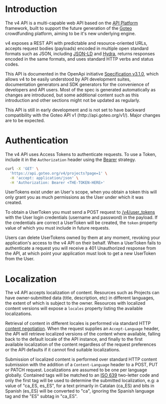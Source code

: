 # Introduction

The v4 API is a multi-capable web API based on the [API Platform](https://api-platform.com/) framework, built to support the future generation of the [Goteo](https://goteo.org) crowdfunding platform, aiming to be it's new underlying engine.

v4 exposes a REST API with predictable and resource-oriented URLs, accepts request bodies (payloads) encoded in multiple open standard formats such as JSON, including [JSON-LD](https://json-ld.org/) and [Hydra](https://www.hydra-cg.com/), returns responses encoded in the same formats, and uses standard HTTP verbs and status codes.

This API is documented in the OpenApi initiative [Specification v3.1.0](https://spec.openapis.org/oas/v3.1.0), which allows v4 to be easily understood by API development suites, documentation generators and SDK generators for the convenience of developers and API users. Most of the spec is generated automatically as changes are introduced, but some additional content such as this introduction and other sections might not be updated as regularly.

<span class="hl-yellow">
This API is still in early development and is not set to have backward compatibility with the Goteo API v1 (http://api.goteo.org/v1/). Major changes are to be expected.
</span>

# Authentication

The v4 API uses Access Tokens to authenticate requests. To use a Token, include it in the `Authorization` header using the [Bearer](https://swagger.io/docs/specification/authentication/bearer-authentication/) strategy.

```sh
curl -X 'GET' \
  'https://api.goteo.org/v4/projects?page=1' \
  -H 'accept: application/json' \
  -H 'Authorization: Bearer <THE-TOKEN-HERE>'
```

UserTokens exist under an User's scope, when you obtain a token this will only grant you as much permissions as the User under which it was created.

To obtain a UserToken you must send a POST request to [/v4/user_tokens](/v4/user_tokens) with the User login credentials (username and password) in the payload. If the credentials are correct a UserToken will be created, the `token` property value of which you must include in future requests.

Users can delete UserTokens owned by them at any moment, revoking your application's access to the v4 API on their behalf. When a UserToken fails to authenticate a request you will receive a 401 Unauthorized response from the API, at which point your application must look to get a new UserToken from the User.

# Localization

The v4 API accepts localization of content. Resources such as Projects can have owner-submitted data (title, description, etc) in different languages, the extent of which is subject to the owner. Resources with localized content versions will expose a `locales` property listing the available localizations.

Retrieval of content in different locales is performed via standard HTTP [content negotiation](https://developer.mozilla.org/en-US/docs/Web/HTTP/Content_negotiation). When the request supplies an `Accept-Language` header, the API will retrieve localized versions of the content where available, falling back to the default locale of the API instance, and finally to the first available localization of the content regardless of the request preferences or the API defaults if it cannot find suitable localizations.

Submission of localized content is performed over standard HTTP content submission with the addition of a `Content-Language` header to a POST, PUT or PATCH request. Localizations are assumed to be one per language globally. Contained tags will be matched to an [ISO 639](https://en.wikipedia.org/wiki/List_of_ISO_639_language_codes) two-letter code and only the first tag will be used to determine the submitted localization, e.g: a value of "ca_ES, es_ES", for a text primarily in Catalan (ca_ES) and bits in Spanish (es_ES) will be converted to "ca", ignoring the Spanish language tag and the "ES" subtag in "ca_ES".
